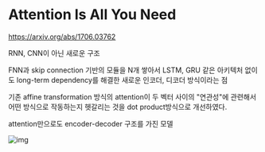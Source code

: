 # Attention Is All You Need

https://arxiv.org/abs/1706.03762

RNN, CNN이 아닌 새로운 구조

FNN과 skip connection 기반의 모듈을 N개 쌓아서 LSTM, GRU 같은 아키텍처 없이도 long-term dependency를 해결한 새로운 인코더, 디코더 방식이라는 점

기존 affine transformation 방식의 attention이 두 벡터 사이의 "연관성"에 관련해서 어떤 방식으로 작동하는지 헷갈리는 것을 dot product방식으로 개선하였다.



attention만으로도 encoder-decoder 구조를 가진 모델

![img](https://media.vlpt.us/images/skm0626/post/81ac75d6-e51f-411e-9afe-0c0db87225e2/image.png)

